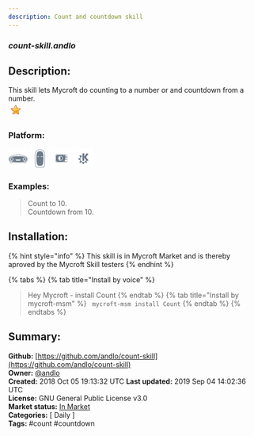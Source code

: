 ```yaml
---
description: Count and countdown skill
---
```


### _count-skill.andlo_  
## Description:  
This skill lets Mycroft do counting to a number or and countdown from a number.  
![](../.gitbook/assets/star.png)  
  
### Platform:  
 ![Mark I](../.gitbook/assets/mark-1-icon.png)  ![Mark II](../.gitbook/assets/mark-2-icon.png)  ![Picroft](../.gitbook/assets/picroft-icon.png)  ![plasmoid](../.gitbook/assets/kde.png)   
### Examples:  
> Count to 10.  
> Countdown from 10.  
  
## Installation:  
{% hint style="info" %}
This skill is in Mycroft Market and is thereby aproved by the Mycroft Skill testers
{% endhint %}
    
{% tabs %}
{% tab title="Install by voice" %}
> Hey Mycroft - install Count
{% endtab %}
  {% tab title="Install by mycroft-msm" %}
``` mycroft-msm install Count```
{% endtab %}
  {% endtabs %}
    
## Summary:  
**Github:** [https://github.com/andlo/count-skill](https://github.com/andlo/count-skill)  
**Owner:** [@andlo](https://github.com/andlo)  
**Created:** 2018 Oct 05 19:13:32 UTC  **Last updated:** 2019 Sep 04 14:02:36 UTC  
**License:** GNU General Public License v3.0  
**Market status:** [In Market](https://market.mycroft.ai/skill/count)  
**Categories:** [ Daily ]   
**Tags:** \#count \#countdown   

